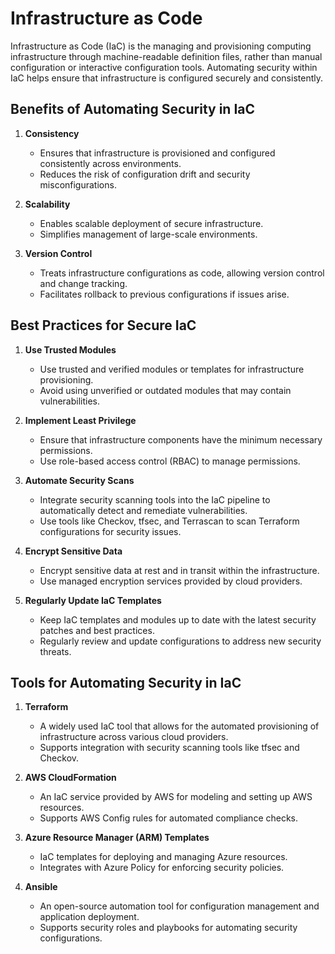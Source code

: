 # Infrastructure as Code

Infrastructure as Code (IaC) is the managing and provisioning computing infrastructure through machine-readable definition files, rather than manual  configuration or interactive configuration tools. Automating security within IaC helps ensure that infrastructure is configured securely and consistently.

## Benefits of Automating Security in IaC

1. **Consistency**
   - Ensures that infrastructure is provisioned and configured consistently across environments.
   - Reduces the risk of configuration drift and security misconfigurations.

2. **Scalability**
   - Enables scalable deployment of secure infrastructure.
   - Simplifies management of large-scale environments.

3. **Version Control**
   - Treats infrastructure configurations as code, allowing version control and change tracking.
   - Facilitates rollback to previous configurations if issues arise.

## Best Practices for Secure IaC

1. **Use Trusted Modules**
   - Use trusted and verified modules or templates for infrastructure provisioning.
   - Avoid using unverified or outdated modules that may contain vulnerabilities.

2. **Implement Least Privilege**
   - Ensure that infrastructure components have the minimum necessary permissions.
   - Use role-based access control (RBAC) to manage permissions.

3. **Automate Security Scans**
   - Integrate security scanning tools into the IaC pipeline to automatically detect and remediate vulnerabilities.
   - Use tools like Checkov, tfsec, and Terrascan to scan Terraform configurations for security issues.

4. **Encrypt Sensitive Data**
   - Encrypt sensitive data at rest and in transit within the infrastructure.
   - Use managed encryption services provided by cloud providers.

5. **Regularly Update IaC Templates**
   - Keep IaC templates and modules up to date with the latest security patches and best practices.
   - Regularly review and update configurations to address new security threats.

## Tools for Automating Security in IaC

1. **Terraform**
   - A widely used IaC tool that allows for the automated provisioning of infrastructure across various cloud providers.
   - Supports integration with security scanning tools like tfsec and Checkov.

2. **AWS CloudFormation**
   - An IaC service provided by AWS for modeling and setting up AWS resources.
   - Supports AWS Config rules for automated compliance checks.

3. **Azure Resource Manager (ARM) Templates**
   - IaC templates for deploying and managing Azure resources.
   - Integrates with Azure Policy for enforcing security policies.

4. **Ansible**
   - An open-source automation tool for configuration management and application deployment.
   - Supports security roles and playbooks for automating security configurations.

